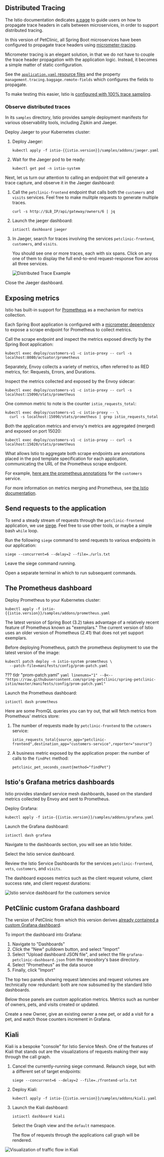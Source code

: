 ## Distributed Tracing

The Istio documentation dedicates [a page](https://istio.io/latest/docs/tasks/observability/distributed-tracing/overview/#trace-context-propagation) to guide users on how to propagate trace headers in calls between microservices, in order to support distributed tracing.

In this version of PetClinic, all Spring Boot microservices have been configured to propagate trace headers using [micrometer-tracing](https://micrometer.io/docs/tracing).

Micrometer tracing is an elegant solution, in that we do not have to couple the trace header propagation with the application logic.  Instead, it becomes a simple matter of static configuration.

See the [`application.yaml` resource files](https://github.com/spring-petclinic/spring-petclinic-istio/blob/master/petclinic-vets-service/src/main/resources/application.yaml#L56) and the property `management.tracing.baggage.remote-fields` which configures the fields to propagate.

To make testing this easier, Istio is [configured with 100% trace sampling](https://github.com/spring-petclinic/spring-petclinic-istio/blob/master/istio-install-manifest.yaml#L21).

### Observe distributed traces

In its `samples` directory, Istio provides sample deployment manifests for various observability tools, including Zipkin and Jaeger.

Deploy Jaeger to your Kubernetes cluster:

1. Deploy Jaeger:

    ```shell
    kubectl apply -f istio-{{istio.version}}/samples/addons/jaeger.yaml
    ```
   
1. Wait for the Jaeger pod to be ready:

    ```shell
    kubectl get pod -n istio-system
    ```

Next, let us turn our attention to calling an endpoint that will generate a trace capture, and observe it in the Jaeger dashboard:

1. Call the `petclinic-frontend` endpoint that calls both the `customers` and `visits` services.  Feel free to make mulitple requests to generate multiple traces.

    ```shell
    curl -s http://$LB_IP/api/gateway/owners/6 | jq
    ```

1. Launch the jaeger dashboard:

    ```shell
    istioctl dashboard jaeger
    ```

1. In Jaeger, search for traces involving the services `petclinic-frontend`, `customers`, and `visits`.

   You should see one or more traces, each with six spans.  Click on any one of them to display the full end-to-end request-response flow across all three services.

   ![Distributed Trace Example](jaeger-screenshot.png)

Close the Jaeger dashboard.

## Exposing metrics

Istio has built-in support for [Prometheus](https://prometheus.io/) as a mechanism for metrics collection.

Each Spring Boot application is configured with a [micrometer dependency](https://github.com/spring-petclinic/spring-petclinic-istio/blob/master/petclinic-customers-service/pom.xml#L55-L58) to expose a scrape endpoint for Prometheus to collect metrics.

Call the scrape endpoint and inspect the metrics exposed directly by the Spring Boot application:

```shell
kubectl exec deploy/customers-v1 -c istio-proxy -- curl -s localhost:8080/actuator/prometheus
```

Separately, Envoy collects a variety of metrics, often referred to as RED metrics, for: Requests, Errors, and Durations.

Inspect the metrics collected and exposed by the Envoy sidecar:

```shell
kubectl exec deploy/customers-v1 -c istio-proxy -- curl -s localhost:15090/stats/prometheus
```

One common metric to note is the counter `istio_requests_total`:

```shell
kubectl exec deploy/customers-v1 -c istio-proxy -- \
  curl -s localhost:15090/stats/prometheus | grep istio_requests_total
```

Both the application metrics and envoy's metrics are aggregated (merged) and exposed on port 15020:

```shell
kubectl exec deploy/customers-v1 -c istio-proxy -- curl -s localhost:15020/stats/prometheus
```

What allows Istio to aggregate both scrape endpoints are annotations placed in the pod template specification for each application, communicating the URL of the Prometheus scrape endpoint.

For example, [here are the prometheus annotations](https://github.com/spring-petclinic/spring-petclinic-istio/blob/master/manifests/deploy/customers-service.yaml#L40-L43) for the `customers` service.

For more information on metrics merging and Prometheus, see [the Istio documentation](https://istio.io/latest/docs/ops/integrations/prometheus/#option-1-metrics-merging).

## Send requests to the application

To send a steady stream of requests through the `petclinic-frontend` application, we use [siege](https://www.joedog.org/siege-manual/).  Feel free to use other tools, or maybe a simple bash `while` loop.

Run the following `siege` command to send requests to various endpoints in our application:

```shell
siege --concurrent=6 --delay=2 --file=./urls.txt
```

Leave the siege command running.

Open a separate terminal in which to run subsequent commands.

## The Prometheus dashboard

Deploy Prometheus to your Kubernetes cluster:

```shell
kubectl apply -f istio-{{istio.version}}/samples/addons/prometheus.yaml
```

The latest version of Spring Boot (3.2) takes advantage of a relatively recent feature of Prometheus known as "exemplars."  The current version of Istio uses an older version of Prometheus (2.41) that does not yet support exemplars.

Before deploying Prometheus, patch the prometheus deployment to use the latest version of the image:

```shell
kubectl patch deploy -n istio-system prometheus \
  --patch-file=manifests/config/prom-patch.yaml
```

??? tldr "prom-patch.yaml"
    ```yaml linenums="1"
    --8<-- "https://raw.githubusercontent.com/spring-petclinic/spring-petclinic-istio/master/manifests/config/prom-patch.yaml"
    ```

Launch the Prometheus dashboard:

```shell
istioctl dash prometheus
```

Here are some PromQL queries you can try out, that will fetch metrics from Prometheus' metrics store:

1. The number of requests made by `petclinic-frontend` to the `cutomers` service:

    ```promql
    istio_requests_total{source_app="petclinic-frontend",destination_app="customers-service",reporter="source"}
    ```

1. A business metric exposed by the application proper:  the number of calls to the `findPet` method:

    ```promql
    petclinic_pet_seconds_count{method="findPet"}
    ```

## Istio's Grafana metrics dashboards

Istio provides standard service mesh dashboards, based on the standard metrics collected by Envoy and sent to Prometheus.

Deploy Grafana:

```shell
kubectl apply -f istio-{{istio.version}}/samples/addons/grafana.yaml
```

Launch the Grafana dashboard:

```shell
istioctl dash grafana
```

Navigate to the dashboards section, you will see an Istio folder.

Select the Istio service dashboard.

Review the Istio Service Dashboards for the services `petclinic-frontend`, `vets`, `customers`, and `visits`.

The dashboard exposes metrics such as the client request volume, client success rate, and client request durations:

![Istio service dashboard for the customers service](grafana-screenshot.png)

## PetClinic custom Grafana dashboard

The version of PetClinic from which this version derives [already contained a custom Grafana dashboard](https://github.com/spring-petclinic/spring-petclinic-istio/blob/master/grafana-petclinic-dashboard.json).

To import the dashboard into Grafana:

1. Navigate to "Dashboards"
1. Click the "New" pulldown button, and select "Import"
1. Select "Upload dashboard JSON file", and select the file `grafana-petclinic-dashboard.json` from the repository's base directory.
1. Select "Prometheus" as the data source
1. Finally, click "Import"

The top two panels showing request latencies and request volumes are technically now redundant:  both are now subsumed by the standard Istio dashboards.

Below those panels are custom application metrics. Metrics such as number of owners, pets, and visits created or updated.

Create a new Owner, give an existing owner a new pet, or add a visit for a pet, and watch those counters increment in Grafana.

## Kiali

Kiali is a bespoke "console" for Istio Service Mesh.  One of the features of Kiali that stands out are the visualizations of requests making their way through the call graph.

1. Cancel the currently-running siege command.  Relaunch siege, but with a different set of target endpoints:

    ```shell
    siege --concurrent=6 --delay=2 --file=./frontend-urls.txt
    ```

1. Deploy Kiali:

    ```shell
    kubectl apply -f istio-{{istio.version}}/samples/addons/kiali.yaml
    ```

1. Launch the Kiali dashboard:

    ```shell
    istioctl dashboard kiali
    ```

    Select the Graph view and the `default` namespace.

    The flow of requests through the applications call graph will be rendered.

![Visualization of traffic flow in Kiali](kiali-screenshot.png)
